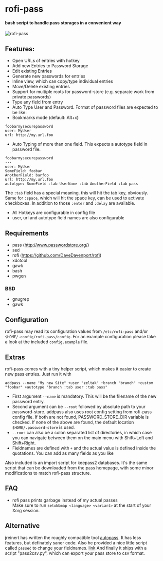 # rofi-pass

#### bash script to handle pass storages in a convenient way

![rofi-pass](https://53280.de/rofi/rofi-pass.png "rofi-pass in action")

## Features:

* Open URLs of entries with hotkey
* Add new Entries to Password Storage
* Edit existing Entries
* Generate new passwords for entries
* Inline view, which can copy/type individual entries
* Move/Delete existing entries
* Support for multiple roots for password-store (e.g. separate work from private passwords)
* Type any field from entry
* Auto Type User and Password. Format of password files are expected to be like:
* Bookmarks mode (default: Alt+x)
```
foobarmysecurepassword
user: MyUser
url: http://my.url.foo
```
* Auto Typing of more than one field. This expects a autotype field in password file.
```
foobarmysecurepassword
---
user: MyUser
SomeField: foobar
AnotherField: barfoo
url: http://my.url.foo
autotype: SomeField :tab UserName :tab AnotherField :tab pass
```
The `:tab` field has a special meaning. this will hit the tab key, obviously.<br>
Same for `:space`, which will hit the space key, can be used to activate checkboxes.
In addition to those `:enter` and `:delay` are available.

* All Hotkeys are configurable in config file
* user, url and autotype field names are also configurable

## Requirements
* pass (http://www.passwordstore.org/)
* sed
* rofi (https://github.com/DaveDavenport/rofi)
* xdotool
* gawk
* bash
* pwgen

### BSD
* gnugrep
* gawk

## Configuration
rofi-pass may read its configuration values from `/etc/rofi-pass` and/or `$HOME/.config/rofi-pass/config`.
For an example configuration please take a look at the included `config.example` file.

## Extras
rofi-pass comes with a tiny helper script, which makes it easier to create new pass entries.
Just run it with

```
addpass --name "My new Site" +user "zeltak" +branch "branch" +custom "foobar" +autotype "branch :tab user :tab pass"
```

* First argument `--name` is mandatory. This will be the filename of the new password entry.
* Second argument can be `--root` followed by absolute path to your password-store. addpass also uses root config setting from rofi-pass config file. If both are not found, PASSWORD_STORE_DIR variable is checked. If none of the above are found, the default location `$HOME/.password-store` is used.
* `--root` can also be a colon separated list of directories, in which case you can navigate between them on the main menu with Shift+Left and Shift+Right.
* Fieldnames are defined with `+` and the actual value is defined inside the quotations. You can add as many fields as you like

Also included is an import script for keepass2 databases. It's the same script that can be downloaded from the pass homepage, with some minor modifications to match rofi-pass structure.

## FAQ

* rofi pass prints garbage instead of my actual passes <br>Make sure to run `setxkbmap <language> <variant>` at the start of your Xorg session.

## Alternative

jreinert has written the roughly compatible tool [autopass](https://github.com/jreinert/autopass). It has less features, but definately saner code.
Also he provided a nice little script called `passed` to change your fieldnames. [link](https://github.com/jreinert/passed)
And finally it ships with a script "pass2csv.py", which can export your pass store to csv format.

